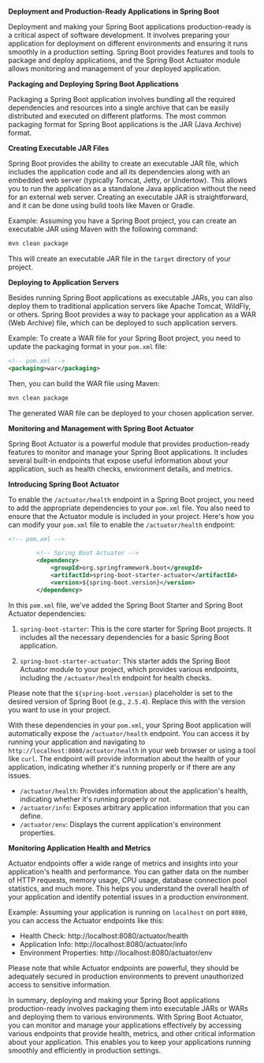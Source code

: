 **Deployment and Production-Ready Applications in Spring Boot**

Deployment and making your Spring Boot applications production-ready is a critical aspect of software development. It involves preparing your application for deployment on different environments and ensuring it runs smoothly in a production setting. Spring Boot provides features and tools to package and deploy applications, and the Spring Boot Actuator module allows monitoring and management of your deployed application.

**Packaging and Deploying Spring Boot Applications**

Packaging a Spring Boot application involves bundling all the required dependencies and resources into a single archive that can be easily distributed and executed on different platforms. The most common packaging format for Spring Boot applications is the JAR (Java Archive) format.

**Creating Executable JAR Files**

Spring Boot provides the ability to create an executable JAR file, which includes the application code and all its dependencies along with an embedded web server (typically Tomcat, Jetty, or Undertow). This allows you to run the application as a standalone Java application without the need for an external web server. Creating an executable JAR is straightforward, and it can be done using build tools like Maven or Gradle.

Example:
Assuming you have a Spring Boot project, you can create an executable JAR using Maven with the following command:

```bash
mvn clean package
```

This will create an executable JAR file in the `target` directory of your project.

**Deploying to Application Servers**

Besides running Spring Boot applications as executable JARs, you can also deploy them to traditional application servers like Apache Tomcat, WildFly, or others. Spring Boot provides a way to package your application as a WAR (Web Archive) file, which can be deployed to such application servers.

Example:
To create a WAR file for your Spring Boot project, you need to update the packaging format in your `pom.xml` file:

```xml
<!-- pom.xml -->
<packaging>war</packaging>
```

Then, you can build the WAR file using Maven:

```bash
mvn clean package
```

The generated WAR file can be deployed to your chosen application server.

**Monitoring and Management with Spring Boot Actuator**

Spring Boot Actuator is a powerful module that provides production-ready features to monitor and manage your Spring Boot applications. It includes several built-in endpoints that expose useful information about your application, such as health checks, environment details, and metrics.

**Introducing Spring Boot Actuator**

To enable the `/actuator/health` endpoint in a Spring Boot project, you need to add the appropriate dependencies to your `pom.xml` file. You also need to ensure that the Actuator module is included in your project. Here's how you can modify your `pom.xml` file to enable the `/actuator/health` endpoint:

```xml
<!-- pom.xml -->

        <!-- Spring Boot Actuator -->
        <dependency>
            <groupId>org.springframework.boot</groupId>
            <artifactId>spring-boot-starter-actuator</artifactId>
            <version>${spring-boot.version}</version>
        </dependency>
```

In this `pom.xml` file, we've added the Spring Boot Starter and Spring Boot Actuator dependencies:

1. `spring-boot-starter`: This is the core starter for Spring Boot projects. It includes all the necessary dependencies for a basic Spring Boot application.

2. `spring-boot-starter-actuator`: This starter adds the Spring Boot Actuator module to your project, which provides various endpoints, including the `/actuator/health` endpoint for health checks.

Please note that the `${spring-boot.version}` placeholder is set to the desired version of Spring Boot (e.g., `2.5.4`). Replace this with the version you want to use in your project.

With these dependencies in your `pom.xml`, your Spring Boot application will automatically expose the `/actuator/health` endpoint. You can access it by running your application and navigating to `http://localhost:8080/actuator/health` in your web browser or using a tool like `curl`. The endpoint will provide information about the health of your application, indicating whether it's running properly or if there are any issues.
- `/actuator/health`: Provides information about the application's health, indicating whether it's running properly or not.
- `/actuator/info`: Exposes arbitrary application information that you can define.
- `/actuator/env`: Displays the current application's environment properties.

**Monitoring Application Health and Metrics**

Actuator endpoints offer a wide range of metrics and insights into your application's health and performance. You can gather data on the number of HTTP requests, memory usage, CPU usage, database connection pool statistics, and much more. This helps you understand the overall health of your application and identify potential issues in a production environment.

Example:
Assuming your application is running on `localhost` on port `8080`, you can access the Actuator endpoints like this:

- Health Check: http://localhost:8080/actuator/health
- Application Info: http://localhost:8080/actuator/info
- Environment Properties: http://localhost:8080/actuator/env

Please note that while Actuator endpoints are powerful, they should be adequately secured in production environments to prevent unauthorized access to sensitive information.

In summary, deploying and making your Spring Boot applications production-ready involves packaging them into executable JARs or WARs and deploying them to various environments. With Spring Boot Actuator, you can monitor and manage your applications effectively by accessing various endpoints that provide health, metrics, and other critical information about your application. This enables you to keep your applications running smoothly and efficiently in production settings.